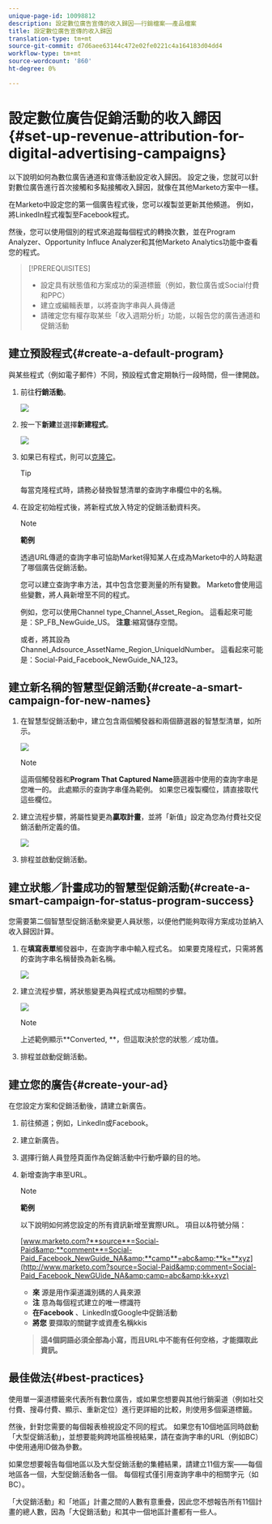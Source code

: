 ```yaml
---
unique-page-id: 10098812
description: 設定數位廣告宣傳的收入歸因——行銷檔案——產品檔案
title: 設定數位廣告宣傳的收入歸因
translation-type: tm+mt
source-git-commit: d7d6aee63144c472e02fe0221c4a164183d04dd4
workflow-type: tm+mt
source-wordcount: '860'
ht-degree: 0%

---
```



# 設定數位廣告促銷活動的收入歸因{#set-up-revenue-attribution-for-digital-advertising-campaigns}

以下說明如何為數位廣告通道和宣傳活動設定收入歸因。 設定之後，您就可以針對數位廣告進行首次接觸和多點接觸收入歸因，就像在其他Marketo方案中一樣。

在Marketo中設定您的第一個廣告程式後，您可以複製並更新其他頻道。 例如，將LinkedIn程式複製至Facebook程式。

然後，您可以使用個別的程式來追蹤每個程式的轉換次數，並在Program Analyzer、Opportunity Influce Analyzer和其他Marketo Analytics功能中查看您的程式。

>[!PREREQUISITES]
>
>* 設定具有狀態值和方案成功的渠道標籤（例如，數位廣告或Social付費和PPC）
>* 建立或編輯表單，以將查詢字串與人員傳遞
>* 請確定您有權存取某些「收入週期分析」功能，以報告您的廣告通道和促銷活動

>



## 建立預設程式{#create-a-default-program}

與某些程式（例如電子郵件）不同，預設程式會定期執行一段時間，但一律開啟。

1. 前往&#x200B;**行銷活動**。

   ![](assets/login-marketing-activities-5.png)

1. 按一下&#x200B;**新建**&#x200B;並選擇&#x200B;**新建程式**。

   ![](assets/image2016-3-14-15-52-0.png)

1. 如果已有程式，則可以[克隆它](../../../../product-docs/core-marketo-concepts/programs/working-with-programs/clone-a-program.md)。

   >[!TIP]
   >
   >每當克隆程式時，請務必替換智慧清單的查詢字串欄位中的名稱。

1. 在設定初始程式後，將新程式放入特定的促銷活動資料夾。

   >[!NOTE]
   >
   >**範例**
   >
   >
   >透過URL傳遞的查詢字串可協助Market得知某人在成為Marketo中的人時點選了哪個廣告促銷活動。
   >
   >
   >您可以建立查詢字串方法，其中包含您要測量的所有變數。 Marketo會使用這些變數，將人員新增至不同的程式。
   >
   >
   >例如，您可以使用Channel type_Channel_Asset_Region。 這看起來可能是：SP_FB_NewGuide_US。 **注意**:縮寫儲存空間。
   >
   >
   >或者，將其設為Channel_Adsource_AssetName_Region_UniqueIdNumber。 這看起來可能是：Social-Paid_Facebook_NewGuide_NA_123。

## 建立新名稱的智慧型促銷活動{#create-a-smart-campaign-for-new-names}

1. 在智慧型促銷活動中，建立包含兩個觸發器和兩個篩選器的智慧型清單，如所示。

   ![](assets/image2016-3-23-13-3a59-3a24.png)

   >[!NOTE]
   >
   >這兩個觸發器和&#x200B;**Program That Captured Name**&#x200B;篩選器中使用的查詢字串是您唯一的。 此處顯示的查詢字串僅為範例。 如果您已複製欄位，請直接取代這些欄位。

1. 建立流程步驟，將屬性變更為&#x200B;**贏取計畫**，並將「新值」設定為您為付費社交促銷活動所定義的值。

   ![](assets/image2016-3-14-14-3a58-3a6.png)

1. 排程並啟動促銷活動。

## 建立狀態／計畫成功的智慧型促銷活動{#create-a-smart-campaign-for-status-program-success}

您需要第二個智慧型促銷活動來變更人員狀態，以便他們能夠取得方案成功並納入收入歸因計算。

1. 在&#x200B;**填寫表單**&#x200B;觸發器中，在查詢字串中輸入程式名。 如果要克隆程式，只需將舊的查詢字串名稱替換為新名稱。

   ![](assets/image2016-3-23-14-3a7-3a20.png)

1. 建立流程步驟，將狀態變更為與程式成功相關的步驟。

   ![](assets/image2016-3-14-15-3a9-3a29.png)

   >[!NOTE]
   >
   >上述範例顯示**Converted, **，但這取決於您的狀態／成功值。

1. 排程並啟動促銷活動。

## 建立您的廣告{#create-your-ad}

在您設定方案和促銷活動後，請建立新廣告。

1. 前往頻道；例如，LinkedIn或Facebook。
1. 建立新廣告。
1. 選擇行銷人員登陸頁面作為促銷活動中行動呼籲的目的地。
1. 新增查詢字串至URL。

   >[!NOTE]
   >
   >**範例**
   >
   >
   >以下說明如何將您設定的所有資訊新增至實際URL。 項目以&amp;符號分隔：
   >
   >
   >[www.marketo.com?**source**=Social-Paid&amp;**comment**=Social-Paid_Facebook_NewGuide_NA&amp;**camp**=abc&amp;**k=**xyz](http://www.marketo.com?source=Social-Paid&amp;comment=Social-Paid_Facebook_NewGUide_NA&amp;camp=abc&amp;kk+xyz)
   >
   >    
   >    
   >    * **來** 源是用作渠道識別碼的人員來源
   >    * **注** 意為每個程式建立的唯一標識符
   >    * **在Facebook** 、LinkedIn或Google中促銷活動
   >    * **將您** 要擷取的關鍵字或資產名稱kkis

   >    
   >    
   >**這4個詞語必須全部為小寫，而且URL中不能有任何空格，才能擷取此資訊。**

## 最佳做法{#best-practices}

使用單一渠道標籤來代表所有數位廣告，或如果您想要與其他行銷渠道（例如社交付費、搜尋付費、顯示、重新定位）進行更詳細的比較，則使用多個渠道標籤。

然後，針對您需要的每個報表檢視設定不同的程式。 如果您有10個地區同時啟動「大型促銷活動」，並想要能夠跨地區檢視結果，請在查詢字串的URL（例如BC）中使用通用ID做為參數。

如果您想要報告每個地區以及大型促銷活動的集體結果，請建立11個方案——每個地區各一個，大型促銷活動各一個。 每個程式僅引用查詢字串中的相關字元（如BC）。

「大促銷活動」和「地區」計畫之間的人數有意重疊，因此您不想報告所有11個計畫的總人數，因為「大促銷活動」和其中一個地區計畫都有一些人。
